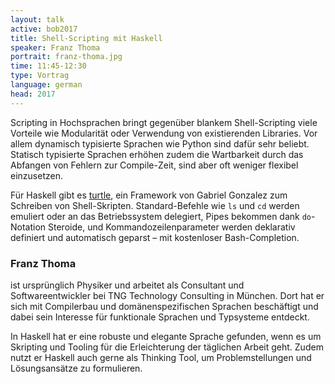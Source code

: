 ```yaml
---
layout: talk
active: bob2017
title: Shell-Scripting mit Haskell
speaker: Franz Thoma
portrait: franz-thoma.jpg
time: 11:45-12:30
type: Vortrag
language: german
head: 2017
---
```


Scripting in Hochsprachen bringt gegenüber blankem Shell-Scripting viele
Vorteile wie Modularität oder Verwendung von existierenden Libraries.
Vor allem dynamisch typisierte Sprachen wie Python sind dafür sehr
beliebt. Statisch typisierte Sprachen erhöhen zudem die Wartbarkeit
durch das Abfangen von Fehlern zur Compile-Zeit, sind aber oft weniger
flexibel einzusetzen.

Für Haskell gibt
es [turtle](https://github.com/Gabriel439/Haskell-Turtle-Library), ein
Framework von Gabriel Gonzalez zum Schreiben von
Shell-Skripten. Standard-Befehle wie `ls` und `cd` werden emuliert oder an
das Betriebssystem delegiert, Pipes bekommen dank `do`-Notation
Steroide, und Kommandozeilenparameter werden deklarativ definiert und
automatisch geparst – mit kostenloser Bash-Completion.

### Franz Thoma

ist ursprünglich Physiker und arbeitet als Consultant und
Softwareentwickler bei TNG Technology Consulting in München. Dort hat
er sich mit Compilerbau und domänenspezifischen Sprachen beschäftigt
und dabei sein Interesse für funktionale Sprachen und Typsysteme
entdeckt.

In Haskell hat er eine robuste und elegante Sprache gefunden, wenn es
um Skripting und Tooling für die Erleichterung der täglichen Arbeit
geht. Zudem nutzt er Haskell auch gerne als Thinking Tool, um
Problemstellungen und Lösungsansätze zu formulieren.
